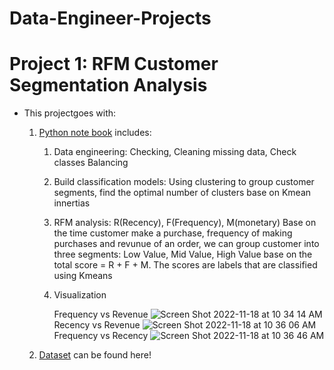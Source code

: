 # Data-Engineer-Projects



# Project 1: RFM Customer Segmentation Analysis
* This projectgoes with:
  1. [Python note book](https://github.com/ThanhNg1712/Data-Engineer-Projects/blob/main/RFM_Customer_Segmentation.ipynb) includes:
      1. Data engineering: Checking, Cleaning missing data, Check classes Balancing
      2. Build classification models: Using clustering to group customer segments, find the optimal number of clusters base on Kmean innertias
      3. RFM analysis: R(Recency), F(Frequency), M(monetary)
         Base on the time customer make a purchase, frequency of making purchases and revunue of an order, we can group customer into three segments: 
         Low Value, Mid Value, High Value base on the total score = R + F + M. The scores are labels that are classified using Kmeans
      5. Visualization 
      
         Frequency vs Revenue
         ![Screen Shot 2022-11-18 at 10 34 14 AM](https://user-images.githubusercontent.com/99359588/202742124-2f054538-e9f8-4024-86a3-0fddf499cf4d.png)
         Recency vs Revenue
         ![Screen Shot 2022-11-18 at 10 36 06 AM](https://user-images.githubusercontent.com/99359588/202742333-75597dd6-6ff2-416f-957e-9c62c474dc42.png)
         Frequency vs Recency
         ![Screen Shot 2022-11-18 at 10 36 46 AM](https://user-images.githubusercontent.com/99359588/202742555-213d7d47-0b05-4bd1-b10e-4a2c202d3522.png)
   
   2. [Dataset](https://github.com/ThanhNg1712/Data-Engineer-Projects/blob/main/OnlineRetail%20(1).csv.zip) can be found here!
         
         
   
